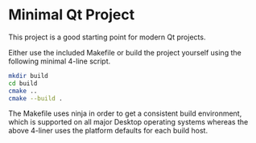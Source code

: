 
Minimal Qt Project
==================

This project is a good starting point for modern Qt projects.

Either use the included Makefile or build the project yourself
using the following minimal 4-line script.

```sh
mkdir build
cd build
cmake ..
cmake --build .
```

The Makefile uses ninja in order to get a consistent build
environment, which is supported on all major Desktop operating
systems whereas the above 4-liner uses the platform defaults
for each build host.
